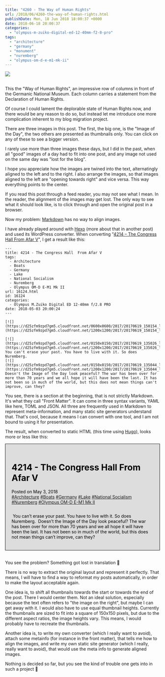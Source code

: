 ```yaml
---
title: "4260 - The Way of Human Rights"
url: /2018/06/4260-the-way-of-human-rights.html
publishDate: Mon, 18 Jun 2018 18:00:37 +0000
date: 2018-06-18 20:00:37
categories: 
  - "olympus-m-zuiko-digital-ed-12-40mm-f2-8-pro"
tags: 
  - "architecture"
  - "germany"
  - "monument"
  - "nuremberg"
  - "olympus-om-d-e-m1-mk-ii"
---
```

<div class="container">
<div class="center"><a target="_blank" href="https://d25zfm9zpd7gm5.cloudfront.net/1200x1200/2017/20170620_155247_lr.jpg"><img class="webfeedsFeaturedVisual" src="https://d25zfm9zpd7gm5.cloudfront.net/0600x0600/2017/20170620_155247_lr.jpg" /></a></div>
</div>
<br />

This the "Way of Human Rights", an impressive row of columns in front of the Germanic National Museum. Each column carries a statement from the Declaration of Human Rights.

<a target="_blank" href="https://d25zfm9zpd7gm5.cloudfront.net/1200x1200/2017/20170620_145856_lr.jpg"><img style="margin: 0pt 0px 0pt 10px; float: right;" src="https://d25zfm9zpd7gm5.cloudfront.net/0150x0150/2017/20170620_145856_lr.jpg" alt="" border="0" /></a> Of course I could lament the deplorable state of Human Rights now, and there would be any reason to do so, but instead let me introduce one more complication inherent to my blog migration project.

<a target="_blank" href="https://d25zfm9zpd7gm5.cloudfront.net/1200x1200/2017/20170620_155531_lr.jpg"><img style="margin: 0pt 10px 0pt 0px; float: left;" src="https://d25zfm9zpd7gm5.cloudfront.net/0150x0150/2017/20170620_155531_lr.jpg" alt="" border="0" /></a> There are three images in this post. The first, the big one, is the "Image of the Day", the two others are presented as thumbnails only. You can click on any of these to see a bigger version.

I rarely use more than three images these days, but I did in the past, when all "good" images of a day had to fit into one post, and any image not used on the same day was "lost for the blog".

I hope you appreciate how the images are twined into the text, alternatingly aligned to the left and to the right. I also arrange the images, so that images aligned to the left are "opening towards right" and vice versa. This way everything points to the center.

If you read this post through a feed reader, you may not see what I mean. In the reader, the alignment of the images may get lost. The only way to see what it should look like, is to click through and open the original post in a browser.

Now my problem: <a href="https://en.wikipedia.org/wiki/Markdown" rel="noopener" target="_blank">Markdown</a> has no way to align images.

I have already played around with <a href="https://hexo.io/" rel="noopener" target="_blank">Hexo</a> (more about that in another post) and used its WordPress converter. When converting "<a href="/2018/05/4214-the-congress-hall-from-afar-v.html" rel="noopener" target="_blank">4214 – The Congress Hall From Afar V</a>", I get a result like this:

    ---
    title: 4214 - The Congress Hall  From Afar V
    tags:
      - Architecture
      - Boats
      - Germany
      - Lake
      - National Socialism
      - Nuremberg
      - Olympus OM-D E-M1 Mk II
    url: 16124.html
    id: 16124
    categories:
      - Olympus M.Zuiko Digital ED 12-40mm f/2.8 PRO
    date: 2018-05-03 20:00:24
    ---
    
    [![](https://d25zfm9zpd7gm5.cloudfront.net/0600x0600/2017/20170619_150154_lr.jpg)](https://d25zfm9zpd7gm5.cloudfront.net/1200x1200/2017/20170619_150154_lr.jpg)
    
    [![](https://d25zfm9zpd7gm5.cloudfront.net/0150x0150/2017/20170619_135026_lr.jpg)](https://d25zfm9zpd7gm5.cloudfront.net/1200x1200/2017/20170619_135026_lr.jpg) 
    You can't erase your past. You have to live with it. So does Nuremberg. 
    [![](https://d25zfm9zpd7gm5.cloudfront.net/0150x0150/2017/20170619_135044_lr.jpg)](https://d25zfm9zpd7gm5.cloudfront.net/1200x1200/2017/20170619_135044_lr.jpg)
    Doesn't the Image of the Day look peaceful? The war has been over for more than 70 years and we all hope it will have been the last. It has not been so in much of the world, but this does not mean things can't improve, can they?

You see, there is a section at the beginning, that is not strictly Markdown. It's what they call "Front Matter". It can come in three syntax variants, YAML like here, TOML and JSON. All three are frequently used in Markdown to represent meta-information, and many static site generators understand that. That's cool, because it means I can convert with one tool, and I am not bound to using it for presentation.

The result, when converted to static HTML (this time using <a href="http://gohugo.io/" rel="noopener" target="_blank">Hugo</a>), looks more or less like this:

<div style="background-color:#DDDDDD; color:black;
padding:20px; border:solid black 1px;"><h1>4214 - The Congress Hall  From Afar V</h1>
    <div>
      <div>
        Posted on May 3, 2018
      </div>
      <a href="#">#Architecture</a> <a href="#">#Boats</a> <a href="#">#Germany</a> <a href="#">#Lake</a> <a href="#">#National Socialism</a> <a href="#">#Nuremberg</a> <a href="#">#Olympus OM-D E-M1 Mk II</a>
    </div><p><a href="https://d25zfm9zpd7gm5.cloudfront.net/1200x1200/2017/20170619_150154_lr.jpg"><img src="https://d25zfm9zpd7gm5.cloudfront.net/0600x0600/2017/20170619_150154_lr.jpg" alt="" /></a></p>

<p><a href="https://d25zfm9zpd7gm5.cloudfront.net/1200x1200/2017/20170619_135026_lr.jpg"><img src="https://d25zfm9zpd7gm5.cloudfront.net/0150x0150/2017/20170619_135026_lr.jpg" alt="" /></a> You can&rsquo;t erase your past. You have to live with it. So does Nuremberg. <a href="https://d25zfm9zpd7gm5.cloudfront.net/1200x1200/2017/20170619_135044_lr.jpg"><img src="https://d25zfm9zpd7gm5.cloudfront.net/0150x0150/2017/20170619_135044_lr.jpg" alt="" /></a> Doesn&rsquo;t the Image of the Day look peaceful? The war has been over for more than 70 years and we all hope it will have been the last. It has not been so in much of the world, but this does not mean things can&rsquo;t improve, can they?</p></div><br />

You see the problem? Something got lost in translation 🙂

There is no way to extract the original layout and represent it perfectly. That means, I will have to find a way to reformat my posts automatically, in order to make the layout acceptable again.

One idea is, to shift all thumbnails towards the start or towards the end of the post. There I would center them. Not an ideal solution, especially because the text often refers to "the image on the right", but maybe I can get away with it. I would also have to use equal thumbnail heights. Currently the thumbnails are sized to fit into a square of 150x150 pixels, but due to the different aspect ratios, the image heights vary. This means, I would probably have to recreate the thumbnails.

Another idea is, to write my own converter (which I really want to avoid), attach some metainfo (for instance in the front matter), that tells me how to align the images, and write my own static site generator (which I really, really want to avoid), that would use the meta info to generate aligned images.

Nothing is decided so far, but you see the kind of trouble one gets into in such a project 🙂
